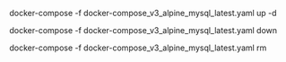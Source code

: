 
docker-compose -f docker-compose_v3_alpine_mysql_latest.yaml up -d  

docker-compose -f docker-compose_v3_alpine_mysql_latest.yaml down  

docker-compose -f docker-compose_v3_alpine_mysql_latest.yaml rm  
